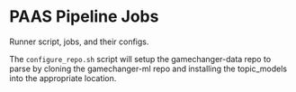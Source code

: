 # PAAS Pipeline Jobs

Runner script, jobs, and their configs.

The ```configure_repo.sh``` script will setup the gamechanger-data repo to parse by cloning the gamechanger-ml repo and 
installing the topic_models into the appropriate location. 